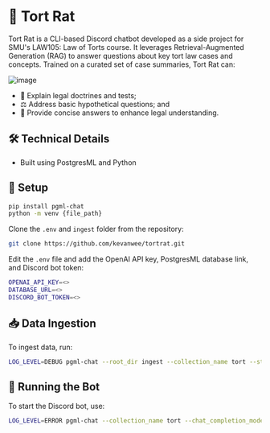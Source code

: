 # 🐀 Tort Rat

Tort Rat is a CLI-based Discord chatbot developed as a side project for SMU's LAW105: Law of Torts course. It leverages Retrieval-Augmented Generation (RAG) to answer questions about key tort law cases and concepts. Trained on a curated set of case summaries, Tort Rat can:

![image](https://github.com/user-attachments/assets/81530b40-986b-4595-9b0c-4358f882f1db)

- 📖 Explain legal doctrines and tests;
- ⚖️ Address basic hypothetical questions; and
- 🧠 Provide concise answers to enhance legal understanding.

## 🛠 Technical Details
- Built using PostgresML and Python

## 🚀 Setup

```sh
pip install pgml-chat
python -m venv {file_path}
```

Clone the `.env` and `ingest` folder from the repository:

```sh
git clone https://github.com/kevanwee/tortrat.git
```

Edit the `.env` file and add the OpenAI API key, PostgresML database link, and Discord bot token:

```sh
OPENAI_API_KEY=<>
DATABASE_URL=<>
DISCORD_BOT_TOKEN=<>
```

## 📥 Data Ingestion

To ingest data, run:

```sh
LOG_LEVEL=DEBUG pgml-chat --root_dir ingest --collection_name tort --stage {file_path/ingest}
```

## 🤖 Running the Bot

To start the Discord bot, use:

```sh
LOG_LEVEL=ERROR pgml-chat --collection_name tort --chat_completion_model gpt-3.5-turbo --stage chat --chat_interface discord
```
